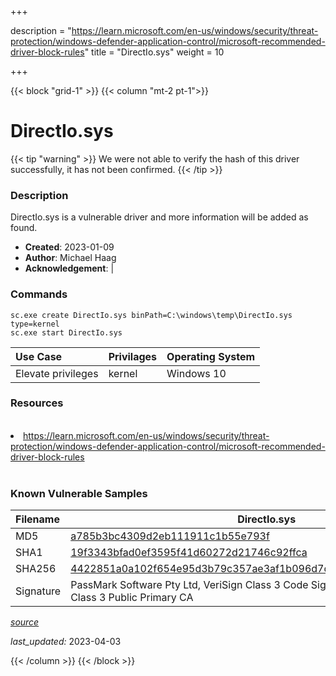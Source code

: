 +++

description = "https://learn.microsoft.com/en-us/windows/security/threat-protection/windows-defender-application-control/microsoft-recommended-driver-block-rules"
title = "DirectIo.sys"
weight = 10

+++


{{< block "grid-1" >}}
{{< column "mt-2 pt-1">}}


# DirectIo.sys 


{{< tip "warning" >}}
We were not able to verify the hash of this driver successfully, it has not been confirmed.
{{< /tip >}}


### Description

DirectIo.sys is a vulnerable driver and more information will be added as found.

- **Created**: 2023-01-09
- **Author**: Michael Haag
- **Acknowledgement**:  | [](https://twitter.com/)

### Commands

```
sc.exe create DirectIo.sys binPath=C:\windows\temp\DirectIo.sys type=kernel
sc.exe start DirectIo.sys
```

| Use Case | Privilages | Operating System | 
|:---- | ---- | ---- |
| Elevate privileges | kernel | Windows 10 |

### Resources
<br>
<li><a href=" https://learn.microsoft.com/en-us/windows/security/threat-protection/windows-defender-application-control/microsoft-recommended-driver-block-rules"> https://learn.microsoft.com/en-us/windows/security/threat-protection/windows-defender-application-control/microsoft-recommended-driver-block-rules</a></li>
<br>

### Known Vulnerable Samples

| Filename | DirectIo.sys |
|:---- | ---- | 
| MD5 | <a href="https://www.virustotal.com/gui/file/a785b3bc4309d2eb111911c1b55e793f">a785b3bc4309d2eb111911c1b55e793f</a> |
| SHA1 | <a href="https://www.virustotal.com/gui/file/19f3343bfad0ef3595f41d60272d21746c92ffca">19f3343bfad0ef3595f41d60272d21746c92ffca</a> |
| SHA256 | <a href="https://www.virustotal.com/gui/file/4422851a0a102f654e95d3b79c357ae3af1b096d7d1576663c027cfbc04abaf9">4422851a0a102f654e95d3b79c357ae3af1b096d7d1576663c027cfbc04abaf9</a> |
| Signature | PassMark Software Pty Ltd, VeriSign Class 3 Code Signing 2009-2 CA, VeriSign Class 3 Public Primary CA   |


[*source*](https://github.com/magicsword-io/LOLDrivers/tree/main/yaml/directio.sys.yml)

*last_updated:* 2023-04-03








{{< /column >}}
{{< /block >}}
